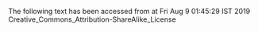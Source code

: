 The following text has been accessed from at Fri Aug 9 01:45:29 IST 2019
Creative_Commons_Attribution-ShareAlike_License
